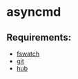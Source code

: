 # asyncmd

## Requirements:

- [fswatch](https://github.com/emcrisostomo/fswatch)
- [git](https://github.com/git/git)
- [hub](https://github.com/github/hub)
